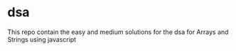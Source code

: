 # dsa

This repo contain the easy and medium solutions for the dsa for Arrays and Strings using javascript
